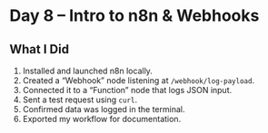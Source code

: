 # Day 8 – Intro to n8n & Webhooks

## What I Did
1. Installed and launched n8n locally.
2. Created a “Webhook” node listening at `/webhook/log-payload`.
3. Connected it to a “Function” node that logs JSON input.
4. Sent a test request using `curl`.
5. Confirmed data was logged in the terminal.
6. Exported my workflow for documentation.